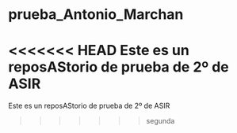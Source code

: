 # prueba_Antonio_Marchan
<<<<<<< HEAD
Este es un reposAStorio de prueba de 2º de ASIR
=======
Este es un reposAStorio de prueba de 2º de ASIR
>>>>>>> segunda
